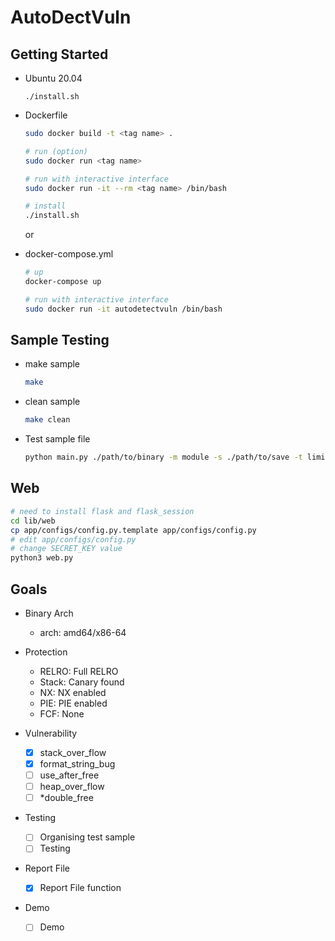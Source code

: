 # AutoDectVuln

## Getting Started

- Ubuntu 20.04

  ```
  ./install.sh
  ```

- Dockerfile

  ```sh # build
  sudo docker build -t <tag name> .

  # run (option)
  sudo docker run <tag name>

  # run with interactive interface
  sudo docker run -it --rm <tag name> /bin/bash

  # install
  ./install.sh
  ```

  or

- docker-compose.yml

  ```sh
  # up
  docker-compose up

  # run with interactive interface
  sudo docker run -it autodetectvuln /bin/bash
  ```

## Sample Testing

- make sample
  ```sh
  make
  ```
- clean sample
  ```sh
  make clean
  ```
- Test sample file
  ```sh
  python main.py ./path/to/binary -m module -s ./path/to/save -t limit_time
  ```

## Web

```sh
# need to install flask and flask_session
cd lib/web
cp app/configs/config.py.template app/configs/config.py
# edit app/configs/config.py
# change SECRET_KEY value
python3 web.py
```

## Goals

- Binary Arch

  - arch: amd64/x86-64

- Protection

  - RELRO: Full RELRO
  - Stack: Canary found
  - NX: NX enabled
  - PIE: PIE enabled
  - FCF: None

- Vulnerability

  - [x] stack_over_flow
  - [x] format_string_bug
  - [ ] use_after_free
  - [ ] heap_over_flow
  - [ ] \*double_free

- Testing

  - [ ] Organising test sample
  - [ ] Testing

- Report File

  - [x] Report File function

- Demo
  - [ ] Demo
